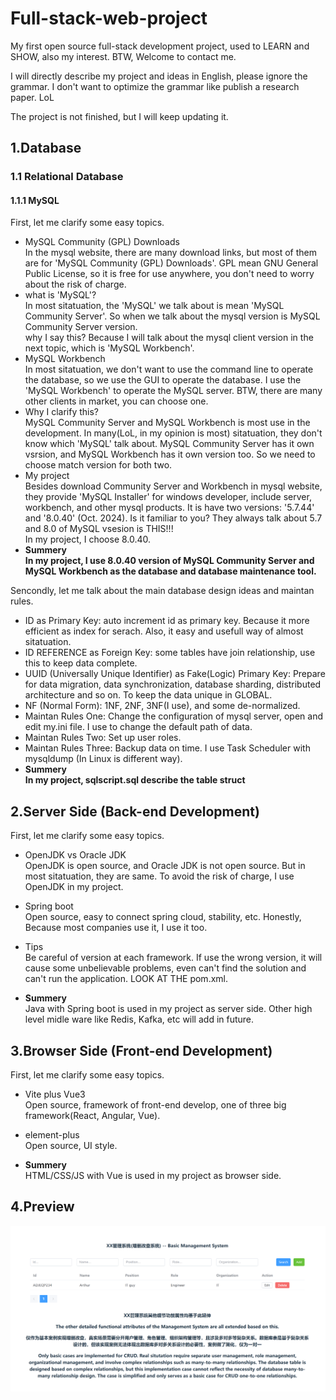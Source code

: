 # Full-stack-web-project

My first open source full-stack development project, used to LEARN and SHOW, also my interest. BTW, Welcome to contact me.  

I will directly describe my project and ideas in English, please ignore the grammar. I don't want to optimize the grammar like publish a research paper. LoL

The project is not finished, but I will keep updating it.

## 1.Database

### 1.1 Relational Database

#### 1.1.1 MySQL

First, let me clarify some easy topics.  
- MySQL Community (GPL) Downloads  
In the mysql website, there are many download links, but most of them are for 'MySQL Community (GPL) Downloads'. GPL mean GNU General Public License, so it is free for use anywhere, you don't need to worry about the risk of charge.
- what is 'MySQL'?  
In most sitatuation, the 'MySQL' we talk about is mean 'MySQL Community Server'. So when we talk about the mysql version is MySQL Community Server version.  
why I say this? Because I will talk about the mysql client version in the next topic, which is 'MySQL Workbench'. 
- MySQL Workbench  
In most sitatuation, we don't want to use the command line to operate the database, so we use the GUI to operate the database. I use the 'MySQL Workbench' to operate the MySQL server. BTW, there are many other clients in market, you can choose one.
- Why I clarify this?  
MySQL Community Server and MySQL Workbench is most use in the development. In many(LoL, in my opinion is most) sitatuation, they don't know which 'MySQL' talk about. MySQL Community Server has it own vsrsion, and MySQL Workbench has it own version too. So we need to choose match version for both two. 
- My project  
Besides download Community Server and Workbench in mysql website, they provide 'MySQL Installer' for windows developer, include server, workbench, and other mysql products. It is have two versions: '5.7.44' and '8.0.40' (Oct. 2024). Is it familiar to you? They always talk about 5.7 and 8.0 of MySQL vsesion is THIS!!!  
In my project, I choose 8.0.40.
- **Summery**  
**In my project, I use 8.0.40 version of MySQL Community Server and MySQL Workbench as the database and database maintenance tool.**

Sencondly, let me talk about the main database design ideas and maintan rules.  
- ID as Primary Key: auto increment id as primary key. Because it more efficient as index for serach. Also, it easy and usefull way of almost sitatuation.
- ID REFERENCE as Foreign Key: some tables have join relationship, use this to keep data complete.
- UUID (Universally Unique Identifier) as Fake(Logic) Primary Key: Prepare for data migration, data synchronization, database sharding, distributed architecture and so on. To keep the data unique in GLOBAL.
- NF (Normal Form): 1NF, 2NF, 3NF(I use), and some de-normalized.
- Maintan Rules One: Change the configuration of mysql server, open and edit my.ini file. I use to change the default path of data.
- Maintan Rules Two: Set up user roles.
- Maintan Rules Three: Backup data on time. I use Task Scheduler with mysqldump (In Linux is different way).
- **Summery**  
**In my project, sqlscript.sql describe the table struct**

## 2.Server Side (Back-end Development)

First, let me clarify some easy topics.   

- OpenJDK vs Oracle JDK  
OpenJDK is open source, and Oracle JDK is not open source. But in most sitatuation, they are same. To avoid the risk of charge, I use OpenJDK in my project.

- Spring boot  
Open source, easy to connect spring cloud, stability, etc. Honestly, Because most companies use it, I use it too.

- Tips  
Be careful of version at each framework. If use the wrong version, it will cause some unbelievable problems, even can't find the solution and can't run the application. LOOK AT THE pom.xml.

- **Summery**  
Java with Spring boot is used in my project as server side. Other high level midle ware like Redis, Kafka, etc will add in future.


## 3.Browser Side (Front-end Development)

First, let me clarify some easy topics.   

- Vite plus Vue3  
Open source, framework of front-end develop, one of three big framework(React, Angular, Vue).

- element-plus  
Open source, UI style.

- **Summery**  
HTML/CSS/JS with Vue is used in my project as browser side.

## 4.Preview
![Alt text](image.png)